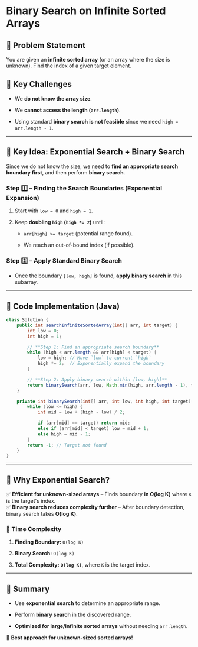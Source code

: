 # **Binary Search on Infinite Sorted Arrays**

## **🔹 Problem Statement**

You are given an **infinite sorted array** (or an array where the size is unknown). Find the index of a given target element.

## **🔹 Key Challenges**

- We **do not know the array size**.
    
- We **cannot access the length (`arr.length`)**.
    
- Using standard **binary search is not feasible** since we need `high = arr.length - 1`.
    

---

## **🔹 Key Idea: Exponential Search + Binary Search**

Since we do not know the size, we need to **find an appropriate search boundary first**, and then perform **binary search**.

### **Step 1️⃣ – Finding the Search Boundaries (Exponential Expansion)**

1. Start with `low = 0` and `high = 1`.
    
2. Keep **doubling `high` (`high *= 2`)** until:
    
    - `arr[high] >= target` (potential range found).
        
    - We reach an out-of-bound index (if possible).
        

### **Step 2️⃣ – Apply Standard Binary Search**

- Once the boundary `[low, high]` is found, **apply binary search** in this subarray.
    

---

## **🔹 Code Implementation (Java)**

```java
class Solution {
    public int searchInfiniteSortedArray(int[] arr, int target) {
        int low = 0;
        int high = 1;

        // **Step 1: Find an appropriate search boundary**
        while (high < arr.length && arr[high] < target) {
            low = high; // Move `low` to current `high`
            high *= 2;  // Exponentially expand the boundary
        }

        // **Step 2: Apply binary search within [low, high]**
        return binarySearch(arr, low, Math.min(high, arr.length - 1), target);
    }

    private int binarySearch(int[] arr, int low, int high, int target) {
        while (low <= high) {
            int mid = low + (high - low) / 2;

            if (arr[mid] == target) return mid;
            else if (arr[mid] < target) low = mid + 1;
            else high = mid - 1;
        }
        return -1; // Target not found
    }
}
```

---

## **🔹 Why Exponential Search?**

✅ **Efficient for unknown-sized arrays** – Finds boundary **in O(log K)** where `K` is the target's index.  
✅ **Binary search reduces complexity further** – After boundary detection, binary search takes **O(log K)**.

### **🔹 Time Complexity**

1. **Finding Boundary:** `O(log K)`
    
2. **Binary Search:** `O(log K)`
    
3. **Total Complexity:** **`O(log K)`**, where `K` is the target index.
    

---

## **🔹 Summary**

- Use **exponential search** to determine an appropriate range.
    
- Perform **binary search** in the discovered range.
    
- **Optimized for large/infinite sorted arrays** without needing `arr.length`.
    

🚀 **Best approach for unknown-sized sorted arrays!**